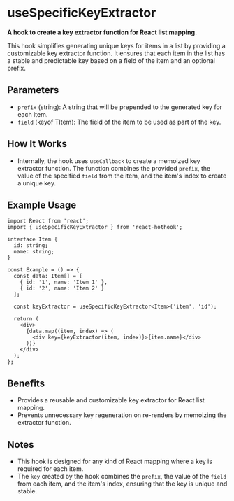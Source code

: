 # useSpecificKeyExtractor

**A hook to create a key extractor function for React list mapping.**

This hook simplifies generating unique keys for items in a list by providing a customizable key extractor function. It ensures that each item in the list has a stable and predictable key based on a field of the item and an optional prefix.

## Parameters

- `prefix` (string): A string that will be prepended to the generated key for each item.
- `field` (keyof TItem): The field of the item to be used as part of the key.

## How It Works

- Internally, the hook uses `useCallback` to create a memoized key extractor function. The function combines the provided `prefix`, the value of the specified `field` from the item, and the item's index to create a unique key.

## Example Usage

```tsx
import React from 'react';
import { useSpecificKeyExtractor } from 'react-hothook';

interface Item {
  id: string;
  name: string;
}

const Example = () => {
  const data: Item[] = [
    { id: '1', name: 'Item 1' },
    { id: '2', name: 'Item 2' }
  ];

  const keyExtractor = useSpecificKeyExtractor<Item>('item', 'id');

  return (
    <div>
      {data.map((item, index) => (
        <div key={keyExtractor(item, index)}>{item.name}</div>
      ))}
    </div>
  );
};
```

## Benefits

- Provides a reusable and customizable key extractor for React list mapping.
- Prevents unnecessary key regeneration on re-renders by memoizing the extractor function.

## Notes

- This hook is designed for any kind of React mapping where a key is required for each item.
- The `key` created by the hook combines the `prefix`, the value of the `field` from each item, and the item's index, ensuring that the key is unique and stable.
